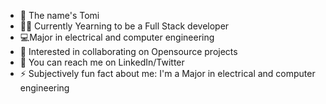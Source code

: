 - 👋 The name's Tomi 
- 🔭👀 Currently Yearning to be a Full Stack developer
- 💻Major in electrical and computer engineering
- 🤝 Interested in collaborating on Opensource projects
- 📌 You can reach me on LinkedIn/Twitter
- ⚡ Subjectively fun fact about me: I'm a Major in electrical and computer engineering
